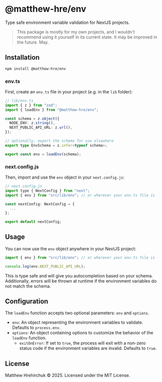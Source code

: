 # @matthew-hre/env

Type safe environment variable validation for NextJS projects.

> This package is mostly for my own projects, and I wouldn't recommend using it yourself in its current state. It may be improved in the future. May.

## Installation

```bash
npm install @matthew-hre/env
```

### env.ts

First, create an `env.ts` file in your project (e.g. in the `lib` folder):

```ts
// lib/env.ts
import { z } from "zod";
import { loadEnv } from "@matthew-hre/env";

const schema = z.object({
  NODE_ENV: z.string(),
  NEXT_PUBLIC_API_URL: z.url(),
});

// optionally, export the schema for use elsewhere
export type EnvSchema = z.infer<typeof schema>;

export const env = loadEnv(schema);
```

### next.config.js

Then, import and use the `env` object in your `next.config.js`:

```js
// next.config.js
import type { NextConfig } from "next";
import { env } from "src/lib/env"; // or wherever your env.ts file is

const nextConfig: NextConfig = {
  ...
};

export default nextConfig;
```

## Usage

You can now use the `env` object anywhere in your NextJS project:

```ts
import { env } from "src/lib/env"; // or wherever your env.ts file is

console.log(env.NEXT_PUBLIC_API_URL);
```

This is type safe and will give you autocompletion based on your schema. Additionally, errors will be thrown at runtime if the environment variables do not match the schema.

## Configuration

The `loadEnv` function accepts two optional parameters: `env` and `options`.

- `env`: An object representing the environment variables to validate. Defaults to `process.env`.
- `options`: An object containing options to customize the behavior of the `loadEnv` function.
  - `exitOnError`: If set to `true`, the process will exit with a non-zero status code if the environment variables are invalid. Defaults to `true`.

## License

Matthew Hrehirchuk © 2025. Licensed under the MIT License.
